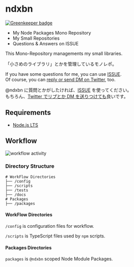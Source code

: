 # ndxbn

[![Greenkeeper badge](https://badges.greenkeeper.io/ndxbn/ndxbn.svg)](https://greenkeeper.io/)

- My Node Packages Mono Repository
- My Small Repositories
- Questions & Answers on ISSUE

This Mono-Repository managements my small libraries.

「小さめのライブラリ」とかを管理しているモノレポ。


 If you have some questions for me, you can use [ISSUE](https://github.com/ndxbn/ndxbn/issues/new?template=question.md).	
Of course, you can [reply or send DM on Twitter](https://twitter.com/ndxbn), too.	

@ndxbn に質問とかがしたければ、[ISSUE](https://github.com/ndxbn/ndxbn/issues/new?template=question.md) を使ってください。	
もちろん、[Twitter でリプとか DM を送りつけても](https://twitter.com/ndxbn)良いです。	

## Requirements

- [Node.js LTS](https://nodejs.org/)

## Workflow

![workflow activity](http://www.plantuml.com/plantuml/proxy?src=https://raw.githubusercontent.com/ndxbn/ndxbn/master/docs/work-flow.puml)

### Directory Structure

```
# WorkFlow Directories
├── /config
├── /scripts
├── /tests
├── /docs
# Packages
├── /packages
```

#### WorkFlow Directories 

`/config` is configuration files for workflow.

`/scripts` is TypeScript files used by `npm` scripts.
 
#### Packages Directories

`packages` is `@ndxbn` scoped Node Module Packages.
